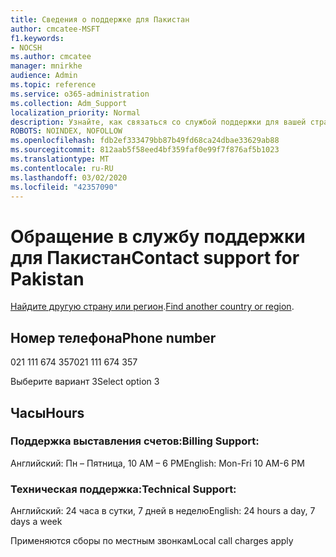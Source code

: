 ```yaml
---
title: Сведения о поддержке для Пакистан
author: cmcatee-MSFT
f1.keywords:
- NOCSH
ms.author: cmcatee
manager: mnirkhe
audience: Admin
ms.topic: reference
ms.service: o365-administration
ms.collection: Adm_Support
localization_priority: Normal
description: Узнайте, как связаться со службой поддержки для вашей страны или региона.
ROBOTS: NOINDEX, NOFOLLOW
ms.openlocfilehash: fdb2ef333479bb87b49fd68ca24dbae33629ab88
ms.sourcegitcommit: 812aab5f58eed4bf359faf0e99f7f876af5b1023
ms.translationtype: MT
ms.contentlocale: ru-RU
ms.lasthandoff: 03/02/2020
ms.locfileid: "42357090"
---
```

# <a name="contact-support-for-pakistan"></a><span data-ttu-id="c7f38-103">Обращение в службу поддержки для Пакистан</span><span class="sxs-lookup"><span data-stu-id="c7f38-103">Contact support for Pakistan</span></span>

<span data-ttu-id="c7f38-104">[Найдите другую страну или регион](../contact-support-for-business-products.md).</span><span class="sxs-lookup"><span data-stu-id="c7f38-104">[Find another country or region](../contact-support-for-business-products.md).</span></span>

## <a name="phone-number"></a><span data-ttu-id="c7f38-105">Номер телефона</span><span class="sxs-lookup"><span data-stu-id="c7f38-105">Phone number</span></span>
<span data-ttu-id="c7f38-106">021 111 674 357</span><span class="sxs-lookup"><span data-stu-id="c7f38-106">021 111 674 357</span></span>

<span data-ttu-id="c7f38-107">Выберите вариант 3</span><span class="sxs-lookup"><span data-stu-id="c7f38-107">Select option 3</span></span>

## <a name="hours"></a><span data-ttu-id="c7f38-108">Часы</span><span class="sxs-lookup"><span data-stu-id="c7f38-108">Hours</span></span>
### <a name="billing-support"></a><span data-ttu-id="c7f38-109">Поддержка выставления счетов:</span><span class="sxs-lookup"><span data-stu-id="c7f38-109">Billing Support:</span></span>

<span data-ttu-id="c7f38-110">Английский: Пн – Пятница, 10 AM – 6 PM</span><span class="sxs-lookup"><span data-stu-id="c7f38-110">English: Mon-Fri 10 AM-6 PM</span></span>

### <a name="technical-support"></a><span data-ttu-id="c7f38-111">Техническая поддержка:</span><span class="sxs-lookup"><span data-stu-id="c7f38-111">Technical Support:</span></span>

<span data-ttu-id="c7f38-112">Английский: 24 часа в сутки, 7 дней в неделю</span><span class="sxs-lookup"><span data-stu-id="c7f38-112">English: 24 hours a day, 7 days a week</span></span>

<span data-ttu-id="c7f38-113">Применяются сборы по местным звонкам</span><span class="sxs-lookup"><span data-stu-id="c7f38-113">Local call charges apply</span></span>
